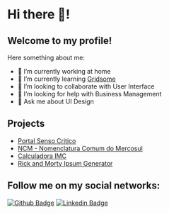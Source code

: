 # Hi there 👋!

## Welcome to my profile!

Here something about me:

- 🔭 I’m currently working at home
- 🌱 I’m currently learning [Gridsome](https://github.com/gridsome/gridsome)
- 👯 I’m looking to collaborate with User Interface
- 🤔 I’m looking for help with Business Management
- 💬 Ask me about UI Design 

## Projects

* [Portal Senso Critico](https://github.com/felipemotabr/sensocritico)
* [NCM - Nomenclatura Comum do Mercosul](https://github.com/felipemotabr/NCM)
* [Calculadora IMC](https://github.com/felipemotabr/calculadora-imc)
* [Rick and Morty Ipsum Generator](https://github.com/felipemotabr/rick-and-morty-ipsum-generator)


## Follow me on my social networks:
[![Github Badge](https://img.shields.io/badge/-Github-000?style=flat-square&logo=Github&logoColor=white&link=https://github.com/lucasgdb)](https://github.com/felipemotabr)
[![Linkedin Badge](https://img.shields.io/badge/-LinkedIn-blue?style=flat-square&logo=Linkedin&logoColor=white&link=https://www.linkedin.com/in/rebeccamanzi/)](https://www.linkedin.com/in/felipemotabr/)
